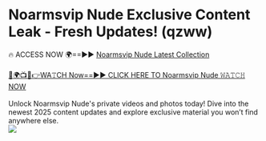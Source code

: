 # Noarmsvip Nude Exclusive Content Leak - Fresh Updates! (qzww)

🔥 ACCESS NOW 🌍==►► <a href="https://tinyurl.com/2mz8nhtm" rel="nofollow">Noarmsvip Nude Latest Collection</a>
<br><br>
[🔴🌍📺📱👉WA𝚃CH Now==►► CLICK HERE TO Noarmsvip Nude 𝚆𝙰𝚃𝙲𝙷 NOW](https://tinyurl.com/2mz8nhtm)
<br><br>
Unlock Noarmsvip Nude's private videos and photos today! Dive into the newest 2025 content updates and explore exclusive material you won’t find anywhere else.
<br>
<a href="https://tinyurl.com/2mz8nhtm" rel="nofollow" data-target="animated-image.originalLink"><img src="https://camo.githubusercontent.com/8a4f000d20f83aca3bf7ec5f350d767afa0574a8a352519fd8cfa583a6f93a33/68747470733a2f2f692e696d6775722e636f6d2f644a486b345a712e676966" data-canonical-src="https://i.imgur.com/dJHk4Zq.gif" style="max-width: 100%; display: inline-block;" data-target="animated-image.originalImage"></a>
<br>
